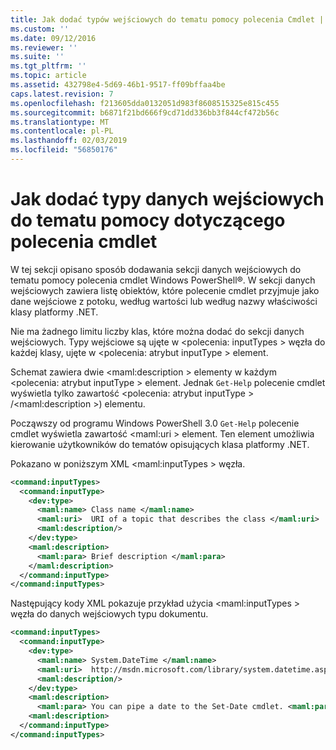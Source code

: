 ```yaml
---
title: Jak dodać typów wejściowych do tematu pomocy polecenia Cmdlet | Dokumentacja firmy Microsoft
ms.custom: ''
ms.date: 09/12/2016
ms.reviewer: ''
ms.suite: ''
ms.tgt_pltfrm: ''
ms.topic: article
ms.assetid: 432798e4-5d69-46b1-9517-ff09bffaa4be
caps.latest.revision: 7
ms.openlocfilehash: f213605dda0132051d983f8608515325e815c455
ms.sourcegitcommit: b6871f21bd666f9cd71dd336bb3f844cf472b56c
ms.translationtype: MT
ms.contentlocale: pl-PL
ms.lasthandoff: 02/03/2019
ms.locfileid: "56850176"
---
```

# <a name="how-to-add-input-types-to-a-cmdlet-help-topic"></a>Jak dodać typy danych wejściowych do tematu pomocy dotyczącego polecenia cmdlet

W tej sekcji opisano sposób dodawania sekcji danych wejściowych do tematu pomocy polecenia cmdlet Windows PowerShell®. W sekcji danych wejściowych zawiera listę obiektów, które polecenie cmdlet przyjmuje jako dane wejściowe z potoku, według wartości lub według nazwy właściwości klasy platformy .NET.

Nie ma żadnego limitu liczby klas, które można dodać do sekcji danych wejściowych. Typy wejściowe są ujęte w \<polecenia: inputTypes > węzła do każdej klasy, ujęte w \<polecenia: atrybut inputType > element.

Schemat zawiera dwie \<maml:description > elementy w każdym \<polecenia: atrybut inputType > element. Jednak `Get-Help` polecenie cmdlet wyświetla tylko zawartość \<polecenia: atrybut inputType > /\<maml:description >) elementu.

Począwszy od programu Windows PowerShell 3.0 `Get-Help` polecenie cmdlet wyświetla zawartość \<maml:uri > element. Ten element umożliwia kierowanie użytkowników do tematów opisujących klasa platformy .NET.

Pokazano w poniższym XML \<maml:inputTypes > węzła.

```xml
<command:inputTypes>
  <command:inputType>
    <dev:type>
      <maml:name> Class name </maml:name>
      <maml:uri>  URI of a topic that describes the class </maml:uri>
      <maml:description/>
    </dev:type>
    <maml:description>
      <maml:para> Brief description </maml:para>
    </maml:description>
  </command:inputType>
</command:inputTypes>
```

Następujący kody XML pokazuje przykład użycia \<maml:inputTypes > węzła do danych wejściowych typu dokumentu.

```xml
<command:inputTypes>
  <command:inputType>
    <dev:type>
      <maml:name> System.DateTime </maml:name>
      <maml:uri>  http://msdn.microsoft.com/library/system.datetime.aspx </maml:uri>
      <maml:description/>
    </dev:type>
    <maml:description>
      <maml:para> You can pipe a date to the Set-Date cmdlet. <maml:para>
    <maml:description>
  </command:inputType>
</command:inputTypes>
```